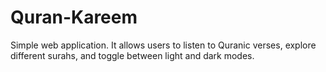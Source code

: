 # Quran-Kareem
Simple web application. It allows users to listen to Quranic verses, explore different surahs, and toggle between light and dark modes. 
